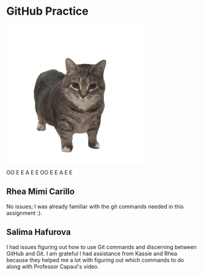 # GitHub Practice

![OIIA-cat](OIIA-cat.gif)

OO E E A E E OO E E A E E
## Rhea Mimi Carillo 

No issues; I was already familiar with the git commands needed in this assignment :).

## Salima Hafurova
I had issues figuring out how to use Git commands and discerning between GitHub and Git. 
I am grateful I had assistance from Kassie and Rhea because they helped me a lot with figuring out which 
commands to do along with Professor Capaul's video. 